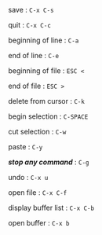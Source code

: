 save : `C-x C-s`

quit : `C-x C-c`

beginning of line : `C-a`

end of line : `C-e`

beginning of file : `ESC <`

end of file : `ESC >`

delete from cursor : `C-k`

begin selection : `C-SPACE`

cut selection : `C-w`

paste : `C-y`

***stop any command*** : `C-g`

undo : `C-x u`

open file : `C-x C-f`

display buffer list : `C-x C-b`

open buffer : `C-x b`





